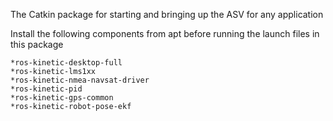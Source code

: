 The Catkin package for starting and bringing up the ASV for any application

Install the following components from apt before running the launch files in this package

	*ros-kinetic-desktop-full
	*ros-kinetic-lms1xx
	*ros-kinetic-nmea-navsat-driver
	*ros-kinetic-pid
	*ros-kinetic-gps-common
	*ros-kinetic-robot-pose-ekf
